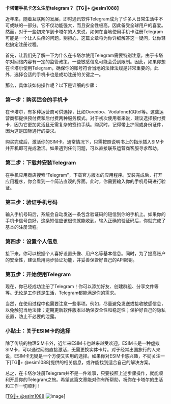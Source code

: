 **卡塔爾手机卡怎么注册telegram？【TG💪+ @esim1088】**

近年来，随着互联网的发展，即时通讯软件Telegram成为了许多人日常生活中不可或缺的一部分。它不仅功能强大，而且安全性极高，因此备受全球用户的喜爱。然而，对于一些初来乍到卡塔尔的人来说，如何在当地使用手机卡注册Telegram可能是一个让人头疼的问题。别担心，这篇文章将为你详细解答这一疑问，让你轻松搞定注册过程。

首先，让我们先了解一下为什么在卡塔尔使用Telegram需要特别注意。由于卡塔尔对网络内容有一定的监管政策，一些敏感信息可能会受到限制。因此，如果你想在卡塔尔使用Telegram，确保你的账号符合当地的法律法规是非常重要的。此外，选择合适的手机卡也是成功注册的关键之一。

那么，具体该如何操作呢？以下是详细的步骤：

### **第一步：购买适合的手机卡**
在卡塔尔，有多种运营商可供选择，比如Ooredoo、Vodafone和Qtel等。这些运营商都提供预付费和后付费两种服务模式。对于初次使用者来说，建议选择预付费卡，因为它更加灵活且无需复杂的签约手续。购买时，记得带上护照或身份证件，因为这是国际通行的要求。

购买完成后，激活你的SIM卡。通常情况下，只需按照说明书上的指示插入SIM卡并开机即可完成激活。如果遇到任何问题，可以直接联系运营商客服寻求帮助。

### **第二步：下载并安装Telegram**
在手机应用商店搜索“Telegram”，下载官方版本的应用程序。安装完成后，打开应用程序，你会看到一个简洁直观的界面。此时，你需要输入你的手机号码进行验证。

### **第三步：验证手机号码**
输入手机号码后，系统会自动发送一条包含验证码的短信到你的手机上。如果你的手机卡信号良好，这条短信应该很快就能收到。输入正确的验证码后，你就完成了基本的注册流程。

### **第四步：设置个人信息**
接下来，你可以根据个人喜好设置头像、用户名等基本信息。同时，为了提高账户的安全性，建议启用两步验证功能，并妥善保管好自己的API密钥。

### **第五步：开始使用Telegram**
现在，你已经成功注册了Telegram！你可以添加好友、创建群组、分享文件等等。无论是工作还是生活，Telegram都能满足你的需求。

当然，在使用过程中也需要注意一些事项。例如，尽量避免发送或接收敏感信息，以免触犯当地法律；定期更新软件版本以确保安全性和稳定性；保护好自己的隐私设置，防止不必要的泄露。

### **小贴士：关于ESIM卡的选择**
除了传统的物理SIM卡外，近年来ESIM卡也越来越受欢迎。ESIM卡是一种虚拟SIM卡，可以通过网络直接激活，无需更换实体卡片。对于经常出国旅行的人来说，ESIM卡无疑是一个方便又实用的选择。如果你对ESIM卡感兴趣，不妨关注一下[TG💪+ @esim1088]提供的相关信息，或许能找到适合自己的解决方案。

总之，在卡塔尔注册Telegram并不是一件难事，只要按照上述步骤操作，就能顺利开启你的Telegram之旅。希望这篇文章能对你有所帮助，祝你在卡塔尔的生活和工作一切顺利！

[[TG💪+ @esim1088](https://t.me/s/esim1088) ![Image](https://i.postimg.cc/4NQfJmqS/Snipaste-2025-05-13-00-14-12.png)]